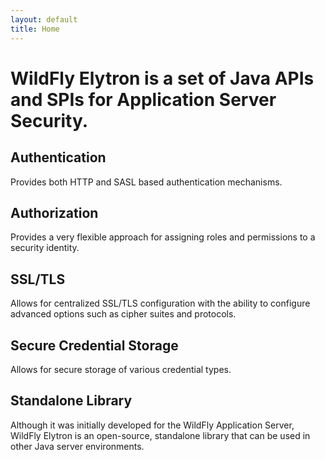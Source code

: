 ```yaml
---
layout: default
title: Home
---
```


<!--div class="large-title">
  <h1>WildFly Elytron</h1>
</div-->  

<h1 class="title">
Wild<b>Fly</b> Elytron is a set of Java APIs and SPIs for Application Server Security.
</h1>

<div class="grid-wrapper">
  <div class="grid__item width-12-12 home-section">
    <div class="callout grey tablet-fullwidth">
      <h2>Authentication</h2>
      <p>Provides both HTTP and SASL based authentication mechanisms.</p>
    </div>
    <div class="callout blue tablet-fullwidth">
      <h2>Authorization</h2>
      <p>Provides a very flexible approach for assigning roles and permissions to a security identity.</p>
    </div>
    <div class="callout grey tablet-fullwidth">
      <h2>SSL/TLS</h2>
      <p>Allows for centralized SSL/TLS configuration with the ability to configure advanced options such as cipher suites and protocols.</p>
    </div>
    <div class="callout blue tablet-fullwidth">
       <h2>Secure Credential Storage</h2>
       <p>Allows for secure storage of various credential types.</p>
    </div>
    <div class="callout grey tablet-fullwidth">
        <h2>Standalone Library</h2>
        <p>Although it was initially developed for the WildFly Application Server, WildFly Elytron is an open-source,
           standalone library that can be used in other Java server environments.</p>
    </div>
  </div>
</div>